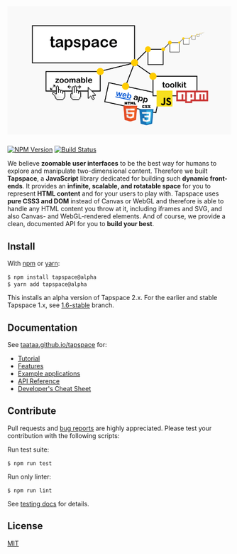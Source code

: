 # ![tapspace](docs/tapspace-banner-2022.png?raw=true)

[![NPM Version](https://img.shields.io/npm/v/tapspace/alpha?color=7FCD0F)](https://www.npmjs.com/package/tapspace)
[![Build Status](https://img.shields.io/travis/com/taataa/tapspace)](https://travis-ci.com/github/taataa/tapspace)

We believe **zoomable user interfaces** to be the best way for humans to explore and manipulate two-dimensional content. Therefore we built **Tapspace**, a **JavaScript** library dedicated for building such **dynamic front-ends**. It provides an **infinite, scalable, and rotatable space** for you to represent **HTML content** and for your users to play with. Tapspace uses **pure CSS3 and DOM** instead of Canvas or WebGL and therefore is able to handle any HTML content you throw at it, including iframes and SVG, and also Canvas- and WebGL-rendered elements. And of course, we provide a clean, documented API for you to **build your best**.


## Install

With [npm](https://www.npmjs.com/package/tapspace) or [yarn](https://yarnpkg.com/en/package/tapspace):

    $ npm install tapspace@alpha
    $ yarn add tapspace@alpha

This installs an alpha version of Tapspace 2.x. For the earlier and stable Tapspace 1.x, see [1.6-stable](https://github.com/taataa/tapspace/tree/1.6-stable) branch.

## Documentation

See [taataa.github.io/tapspace](http://taataa.github.io/tapspace) for:
- [Tutorial](http://taataa.github.io/tapspace/tutorial)
- [Features](http://taataa.github.io/tapspace#features)
- [Example applications](http://taataa.github.io/tapspace#examples)
- [API Reference](https://taataa.github.io/tapspace/api/v2/)
- [Developer's Cheat Sheet](http://taataa.github.io/tapspace/dev)


## Contribute

Pull requests and [bug reports](https://github.com/taataa/tapspace/issues) are highly appreciated. Please test your contribution with the following scripts:

Run test suite:

    $ npm run test

Run only linter:

    $ npm run lint

See [testing docs](https://taataa.github.io/tapspace/dev/#testing) for details.

## License

[MIT](LICENSE)
